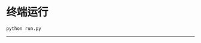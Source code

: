 # 终端运行

```shell
python run.py
```
**********************************************************************************************************************************************************************************************************************************************************************************************************************************************************************************************************************************************************************************************************************************************************************************************************************************************************************************************************************************